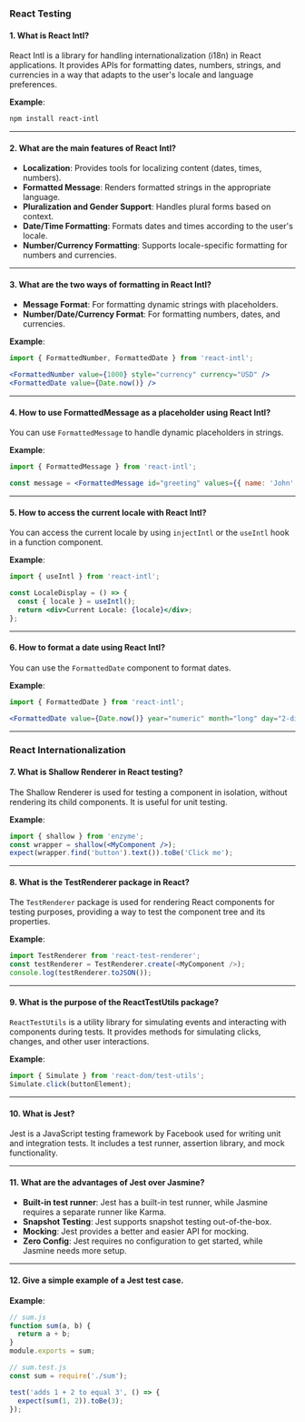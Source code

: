 ### **React Testing**

#### 1. **What is React Intl?**
React Intl is a library for handling internationalization (i18n) in React applications. It provides APIs for formatting dates, numbers, strings, and currencies in a way that adapts to the user's locale and language preferences.

**Example**: 
```bash
npm install react-intl
```

---

#### 2. **What are the main features of React Intl?**
- **Localization**: Provides tools for localizing content (dates, times, numbers).
- **Formatted Message**: Renders formatted strings in the appropriate language.
- **Pluralization and Gender Support**: Handles plural forms based on context.
- **Date/Time Formatting**: Formats dates and times according to the user's locale.
- **Number/Currency Formatting**: Supports locale-specific formatting for numbers and currencies.

---

#### 3. **What are the two ways of formatting in React Intl?**
- **Message Format**: For formatting dynamic strings with placeholders.
- **Number/Date/Currency Format**: For formatting numbers, dates, and currencies.

**Example**:
```jsx
import { FormattedNumber, FormattedDate } from 'react-intl';

<FormattedNumber value={1000} style="currency" currency="USD" />
<FormattedDate value={Date.now()} />
```

---

#### 4. **How to use FormattedMessage as a placeholder using React Intl?**
You can use `FormattedMessage` to handle dynamic placeholders in strings.

**Example**:
```jsx
import { FormattedMessage } from 'react-intl';

const message = <FormattedMessage id="greeting" values={{ name: 'John' }} />;
```

---

#### 5. **How to access the current locale with React Intl?**
You can access the current locale by using `injectIntl` or the `useIntl` hook in a function component.

**Example**:
```jsx
import { useIntl } from 'react-intl';

const LocaleDisplay = () => {
  const { locale } = useIntl();
  return <div>Current Locale: {locale}</div>;
};
```

---

#### 6. **How to format a date using React Intl?**
You can use the `FormattedDate` component to format dates.

**Example**:
```jsx
import { FormattedDate } from 'react-intl';

<FormattedDate value={Date.now()} year="numeric" month="long" day="2-digit" />
```

---

### **React Internationalization**

#### 7. **What is Shallow Renderer in React testing?**
The Shallow Renderer is used for testing a component in isolation, without rendering its child components. It is useful for unit testing.

**Example**:
```jsx
import { shallow } from 'enzyme';
const wrapper = shallow(<MyComponent />);
expect(wrapper.find('button').text()).toBe('Click me');
```

---

#### 8. **What is the TestRenderer package in React?**
The `TestRenderer` package is used for rendering React components for testing purposes, providing a way to test the component tree and its properties.

**Example**:
```javascript
import TestRenderer from 'react-test-renderer';
const testRenderer = TestRenderer.create(<MyComponent />);
console.log(testRenderer.toJSON());
```

---

#### 9. **What is the purpose of the ReactTestUtils package?**
`ReactTestUtils` is a utility library for simulating events and interacting with components during tests. It provides methods for simulating clicks, changes, and other user interactions.

**Example**:
```javascript
import { Simulate } from 'react-dom/test-utils';
Simulate.click(buttonElement);
```

---

#### 10. **What is Jest?**
Jest is a JavaScript testing framework by Facebook used for writing unit and integration tests. It includes a test runner, assertion library, and mock functionality.

---

#### 11. **What are the advantages of Jest over Jasmine?**
- **Built-in test runner**: Jest has a built-in test runner, while Jasmine requires a separate runner like Karma.
- **Snapshot Testing**: Jest supports snapshot testing out-of-the-box.
- **Mocking**: Jest provides a better and easier API for mocking.
- **Zero Config**: Jest requires no configuration to get started, while Jasmine needs more setup.

---

#### 12. **Give a simple example of a Jest test case.**

**Example**:
```javascript
// sum.js
function sum(a, b) {
  return a + b;
}
module.exports = sum;

// sum.test.js
const sum = require('./sum');

test('adds 1 + 2 to equal 3', () => {
  expect(sum(1, 2)).toBe(3);
});
```